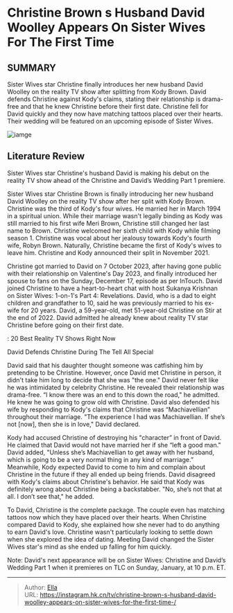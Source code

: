 # Christine Brown s Husband David Woolley Appears On Sister Wives For The First Time 


## SUMMARY 



  Sister Wives star Christine finally introduces her new husband David Woolley on the reality TV show after splitting from Kody Brown.   David defends Christine against Kody&#39;s claims, stating their relationship is drama-free and that he knew Christine before their first date.   Christine fell for David quickly and they now have matching tattoos placed over their hearts. Their wedding will be featured on an upcoming episode of Sister Wives.  

![iamge](https://static1.srcdn.com/wordpress/wp-content/uploads/2023/10/10-am-sister-wives_-christine-david-s-marriage-will-go-the-distance-has-she-finally-found-her-happy-ending_.jpg)

## Literature Review
Sister Wives star Christine&#39;s husband David is making his debut on the reality TV show ahead of the Christine and David’s Wedding Part 1 premiere.




Sister Wives star Christine Brown is finally introducing her new husband David Woolley on the reality TV show after her split with Kody Brown. Christine was the third of Kody&#39;s four wives. He married her in March 1994 in a spiritual union. While their marriage wasn&#39;t legally binding as Kody was still married to his first wife Meri Brown, Christine still changed her last name to Brown. Christine welcomed her sixth child with Kody while filming season 1. Christine was vocal about her jealousy towards Kody&#39;s fourth wife, Robyn Brown. Naturally, Christine became the first of Kody&#39;s wives to leave him. Christine and Kody announced their split in November 2021.




Christine got married to David on 7 October 2023, after having gone public with their relationship on Valentine&#39;s Day 2023, and finally introduced her spouse to fans on the Sunday, December 17, episode as per InTouch. David joined Christine to have a heart-to-heart chat with host Sukanya Krishnan on Sister Wives: 1-on-1&#39;s Part 4: Revelations. David, who is a dad to eight children and grandfather to 10, said he was previously married to his ex-wife for 20 years. David, a 59-year-old, met 51-year-old Christine on Stir at the end of 2022. David admitted he already knew about reality TV star Christine before going on their first date.

 : 20 Best Reality TV Shows Right Now


 David Defends Christine During The Tell All Special 
          

David said that his daughter thought someone was catfishing him by pretending to be Christine. However, once David met Christine in person, it didn&#39;t take him long to decide that she was &#34;the one.&#34; David never felt like he was intimidated by celebrity Christine. He revealed their relationship was drama-free. “I know there was an end to this down the road,&#34; he admitted. He knew he was going to grow old with Christine. David also defended his wife by responding to Kody&#39;s claims that Christine was “Machiavellian” throughout their marriage. &#34;The experience I had was Machiavellian. If she’s not [now], then she is in love,&#34; David declared.





 

Kody had accused Christine of destroying his &#34;character” in front of David. He claimed that David would not have married her if she “left a good man.&#34; David added, &#34;Unless she’s Machiavellian to get away with her husband, which is going to be a very normal thing in any kind of marriage.” Meanwhile, Kody expected David to come to him and complain about Christine in the future if they all ended up being friends. David disagreed with Kody&#39;s claims about Christine&#39;s behavior. He said that Kody was definitely wrong about Christine being a backstabber. &#34;No, she’s not that at all. I don’t see that,&#34; he added.

To David, Christine is the complete package. The couple even has matching tattoos now which they have placed over their hearts. When Christine compared David to Kody, she explained how she never had to do anything to earn David&#39;s love. Christine wasn&#39;t particularly looking to settle down when she explored the idea of dating. Meeting David changed the Sister Wives star&#39;s mind as she ended up falling for him quickly.






Note: David&#39;s next appearance will be on Sister Wives: Christine and David’s Wedding Part 1 when it premieres on TLC on Sunday, January, at 10 p.m. ET.






---

> Author: [Ella](https://instagram.hk.cn/)  
> URL: https://instagram.hk.cn/tv/christine-brown-s-husband-david-woolley-appears-on-sister-wives-for-the-first-time-/  

